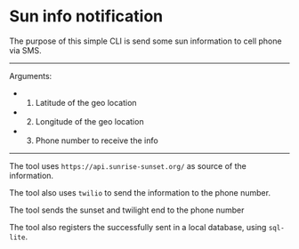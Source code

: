 # Sun info notification

The purpose of this simple CLI is send some sun information to cell phone via SMS.

---

Arguments:
- 1. Latitude of the geo location
- 2. Longitude of the geo location
- 3. Phone number to receive the info 

---

The tool uses `https://api.sunrise-sunset.org/` as source of the information.

The tool also uses `twilio` to send the information to the phone number.

The tool sends the sunset and twilight end to the phone number 

The tool also registers the successfully sent in a local database, using `sql-lite`.
